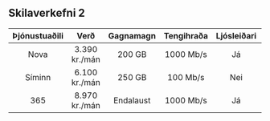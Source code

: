 ## Skilaverkefni 2

| Þjónustuaðili  | Verð  | Gagnamagn | Tengihraða | Ljósleiðari | ADSL |  SDSL  | Ljósnet |
|:--------------:|:-----:|:---------:|:----------:|:-----------:|:----:|:----:|:----:|
|Nova| 3.390 kr./mán |  200 GB | 1000 Mb/s | Já |Nei |Nei|Nei|
| Síminn |   6.100 kr./mán   |   250 GB |100 Mb/s|Nei|Nei|Nei|Já|
| 365 | 8.970 kr./mán |   Endalaust |1000 Mb/s|Já|Nei|Nei|Nei|
